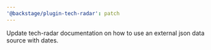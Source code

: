 ```yaml
---
'@backstage/plugin-tech-radar': patch
---
```


Update tech-radar documentation on how to use an external json data source with dates.
